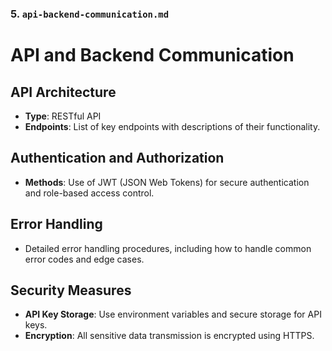 ### 5. `api-backend-communication.md`

# API and Backend Communication

## API Architecture

- **Type**: RESTful API
- **Endpoints**: List of key endpoints with descriptions of their functionality.

## Authentication and Authorization

- **Methods**: Use of JWT (JSON Web Tokens) for secure authentication and role-based access control.

## Error Handling

- Detailed error handling procedures, including how to handle common error codes and edge cases.

## Security Measures

- **API Key Storage**: Use environment variables and secure storage for API keys.
- **Encryption**: All sensitive data transmission is encrypted using HTTPS.

```

```
